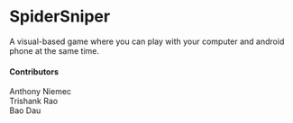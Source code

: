 # SpiderSniper

A visual-based game where you can play with your computer and android phone at the same time.

#### Contributors
Anthony Niemec <br>
Trishank Rao  <br>
Bao Dau
